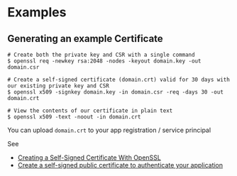 # Examples

## Generating an example Certificate

```shell
# Create both the private key and CSR with a single command
$ openssl req -newkey rsa:2048 -nodes -keyout domain.key -out domain.csr

# Create a self-signed certificate (domain.crt) valid for 30 days with our existing private key and CSR
$ openssl x509 -signkey domain.key -in domain.csr -req -days 30 -out domain.crt

# View the contents of our certificate in plain text
$ openssl x509 -text -noout -in domain.crt
```

You can upload `domain.crt` to your app registration / service principal

See

- [Creating a Self-Signed Certificate With OpenSSL](https://www.baeldung.com/openssl-self-signed-cert)
- [Create a self-signed public certificate to authenticate your application](https://docs.microsoft.com/en-us/azure/active-directory/develop/howto-create-self-signed-certificate)
